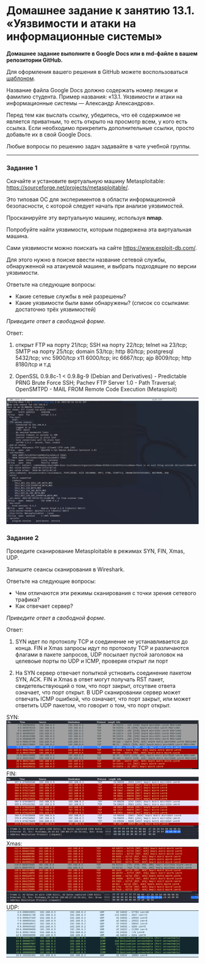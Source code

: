 # Домашнее задание к занятию 13.1. «Уязвимости и атаки на информационные системы»

**Домашнее задание выполните в Google Docs или в md-файле в вашем репозитории GitHub.** 

Для оформления вашего решения в GitHub можете воспользоваться [шаблоном](https://github.com/netology-code/sys-pattern-homework).

Название файла Google Docs должно содержать номер лекции и фамилию студента. Пример названия: «13.1. Уязвимости и атаки на информационные системы — Александр Александров».

Перед тем как выслать ссылку, убедитесь, что её содержимое не является приватным, то есть открыто на просмотр всем, у кого есть ссылка. Если необходимо прикрепить дополнительные ссылки, просто добавьте их в свой Google Docs.

Любые вопросы по решению задач задавайте в чате учебной группы.

------

### Задание 1

Скачайте и установите виртуальную машину Metasploitable: https://sourceforge.net/projects/metasploitable/.

Это типовая ОС для экспериментов в области информационной безопасности, с которой следует начать при анализе уязвимостей.

Просканируйте эту виртуальную машину, используя **nmap**.

Попробуйте найти уязвимости, которым подвержена эта виртуальная машина.

Сами уязвимости можно поискать на сайте https://www.exploit-db.com/.

Для этого нужно в поиске ввести название сетевой службы, обнаруженной на атакуемой машине, и выбрать подходящие по версии уязвимости.

Ответьте на следующие вопросы:

- Какие сетевые службы в ней разрешены?
- Какие уязвимости были вами обнаружены? (список со ссылками: достаточно трёх уязвимостей)
  
*Приведите ответ в свободной форме.*  

Ответ:

1. открыт FTP на порту 21/tcp; SSH на порту 22/tcp; telnet на 23/tcp; SMTP на порту 25/tcp; domain 53/tcp; http 80/tcp; postgresql 5432/tcp; vnc 5900/tcp
  x11 6000/tcp; irc 6667/tcp; ajp 8009/tcp; http 8180/tcp и т.д

2. OpenSSL 0.9.8c-1 < 0.9.8g-9 (Debian and Derivatives) - Predictable PRNG Brute Force SSH; Pachev FTP Server 1.0 - Path Traversal; OpenSMTPD - MAIL FROM Remote Code Execution (Metasploit)

![alt text](screen/13-01/nmap.png)

### Задание 2

Проведите сканирование Metasploitable в режимах SYN, FIN, Xmas, UDP.

Запишите сеансы сканирования в Wireshark.

Ответьте на следующие вопросы:

- Чем отличаются эти режимы сканирования с точки зрения сетевого трафика?
- Как отвечает сервер?

*Приведите ответ в свободной форме.*

Ответ:

1. SYN идет по протоколу TCP и соединение не устанавливается до конца. FIN и Xmas запросы идут по протоколу TCP и различаются флагами в пакете запросов, 
   UDP посылает пустой заголовок на целевоые порты по UDP и ICMP, проверяя открыт ли порт

2. На SYN сервер отвечает попыткой устновить соединение пакетом SYN, ACK. FIN и Xmas в ответ могут получать RST пакет, свидетельствующий о том, что порт закрыт, отсутвие ответа означает, что
   порт открыт. В UDP сканировании сервер может отвечать ICMP ошибкой, что означает, что порт закрыт, или может ответить UDP пакетом, что говорит о том, что порт открыт.

SYN:
![alt text](screen/13-01/syn.png)
FIN:
![alt text](screen/13-01/fin.png)
Xmas:
![alt text](screen/13-01/xmas.png)
UDP:
![alt text](screen/13-01/udp.png)
